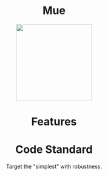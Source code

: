 <div align="center">
<h1>
Mue
</h1>
<img align="center" src="https://github.com/user-attachments/assets/c20205bd-b609-4438-9bd6-d9c978bb1868" width="200" height="200">

<h1>
Features
</h1>

<h1>
Code Standard
</h1>
Target the "simplest" with robustness.


</div>
